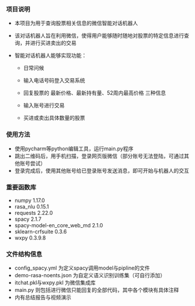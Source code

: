 ### 项目说明

* 本项目为用于查询股票相关信息的微信智能对话机器人

* 该对话机器人旨在利用微信，使得用户能够随时随地对股票的特定信息进行查询，并进行买进卖出的交易

* 智能对话机器人能够实现功能：

  * 日常问候

  * 输入电话号码登入交易系统

  * 回复股票的 最新价格、最新持有量、52周内最高价格 三种信息

  * 输入账号进行交易

  * 买进或卖出具体数量的股票

    

### 使用方法

* 使用pycharm等python编辑工具，运行main.py程序
* 跳出二维码后，用手机扫描，登录网页版微信（部分账号无法登陆，可通过其他账号尝试）
* 登录完成后，使用其他账号给已登录账号发送消息，即可开始与机器人的交互



### 重要函数库

* numpy 1.17.0
* rasa_nlu 0.15.1
* requests 2.22.0
* spacy 2.1.7
* spacy-model-en_core_web_md 2.1.0
* sklearn-crfsuite 0.3.6
* wxpy 0.3.9.8



### 文件结构信息

* config_spacy.yml    为定义spacy调用model与pipline的文件
* demo-rasa-noents.json    为自定义语义识别训练集（可自行添加）
* itchat.pkl与wxpy.pkl 为微信集成库
* main.py 则包括进行微信只能回复的全部代码，其中各个模块有具体注释
* 内有总结报告与视频演示
